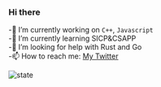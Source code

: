 ### Hi there

-🔭 I’m currently working on `C++`, `Javascript`  
-🌱 I’m currently learning SICP&CSAPP  
-🤔 I’m looking for help with Rust and Go  
-📫 How to reach me: [My Twitter](https://twitter.com/Suzuya_cl)  

![state](https://github-readme-stats.vercel.app/api?username=Suzuya-arch&show_icons=true&icon_color=BA55D3&text_color=718096&bg_color=ffffff)  

